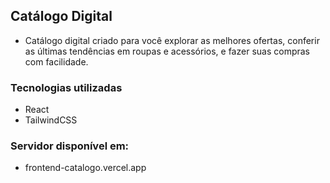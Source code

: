 ## Catálogo Digital 
- Catálogo digital criado para você explorar as melhores ofertas, conferir as últimas tendências em roupas e acessórios, e fazer suas compras com facilidade.

### Tecnologias utilizadas
- React
- TailwindCSS

### Servidor disponível em:
- frontend-catalogo.vercel.app

